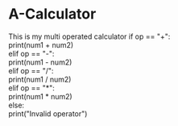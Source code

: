 # A-Calculator
This is my multi operated calculator
if op == "+": <br/>
    print(num1 + num2)<br/>
elif op == "-":<br/>
    print(num1 - num2)<br/>
elif op == "/":<br/>
    print(num1 / num2)<br/>
elif op == "*":<br/>
    print(num1 * num2)<br/>
else: <br/>
    print("Invalid operator")<br/>
